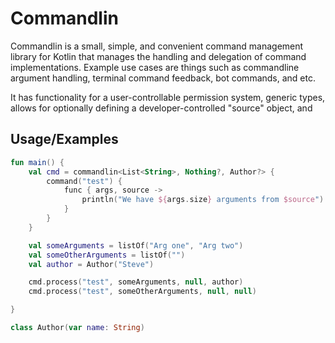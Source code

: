 
# Commandlin

Commandlin is a small, simple, and convenient command management library for Kotlin that manages the handling and delegation of command implementations. Example use cases are things such as commandline argument handling, terminal command feedback, bot commands, and etc.

It has functionality for a user-controllable permission system, generic types, allows for optionally defining a developer-controlled "source" object, and 

## Usage/Examples

```kotlin
fun main() {
    val cmd = commandlin<List<String>, Nothing?, Author?> {
        command("test") {
            func { args, source ->
                println("We have ${args.size} arguments from $source")
            }
        }
    }

    val someArguments = listOf("Arg one", "Arg two")
    val someOtherArguments = listOf("")
    val author = Author("Steve")

    cmd.process("test", someArguments, null, author)
    cmd.process("test", someOtherArguments, null, null)

}

class Author(var name: String)


```


